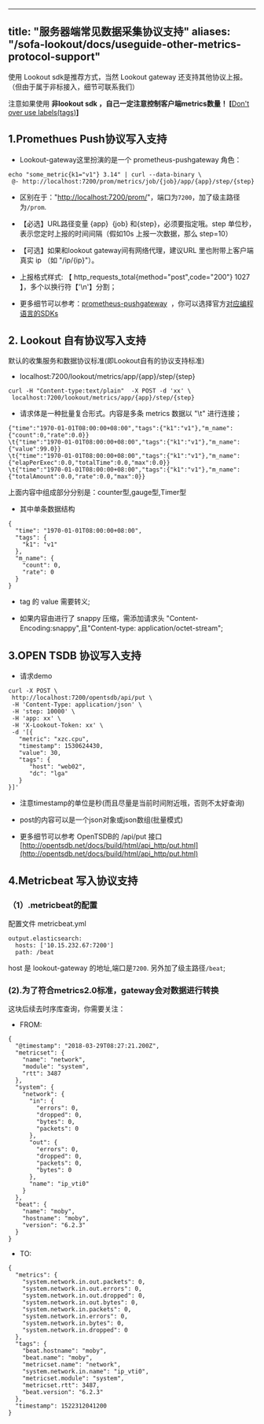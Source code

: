 
---
title: "服务器端常见数据采集协议支持"
aliases: "/sofa-lookout/docs/useguide-other-metrics-protocol-support"
---


使用 Lookout sdk是推荐方式，当然 Lookout gateway 还支持其他协议上报。（但由于属于非标接入，细节可联系我们）

注意如果使用 **非lookout sdk ，自己一定注意控制客户端metrics数量！ [**[Don't over use labels(tags)](https://prometheus.io/docs/practices/instrumentation/#do-not-overuse-labels)**]**

## 1.Promethues Push协议写入支持

- Lookout-gateway这里扮演的是一个 prometheus-pushgateway 角色：


```
echo "some_metric{k1="v1"} 3.14" | curl --data-binary \
 @- http://localhost:7200/prom/metrics/job/{job}/app/{app}/step/{step}
```

- 区别在于："[http://localhost:7200/prom/](http://localhost:7200/prom/)"，端口为`7200`，加了级主路径为`/prom`.

- 【必选】URL路径变量 {app}  {job} 和{step}，必须要指定哦。step 单位秒，表示您定时上报的时间间隔（假如10s 上报一次数据，那么 step=10）

- 【可选】如果和lookout gateway间有网络代理，建议URL 里也附带上客户端真实 ip （如 "/ip/{ip}"）。

- 上报格式样式: 【 http_requests_total{method="post",code="200"} 1027 】，多个以换行符【'\n'】分割；

- 更多细节可以参考：[prometheus-pushgateway](https://github.com/prometheus/pushgateway)  ，你可以选择官方[对应编程语言的SDKs](https://prometheus.io/docs/instrumenting/clientlibs/)


## 2. Lookout 自有协议写入支持

默认的收集服务和数据协议标准(即Lookout自有的协议支持标准)

- localhost:7200/lookout/metrics/app/{app}/step/{step}


```
curl -H "Content-type:text/plain"  -X POST -d 'xx' \
 localhost:7200/lookout/metrics/app/{app}/step/{step}
```

- 请求体是一种批量复合形式。内容是多条 metrics 数据以 "\t" 进行连接；


```
{"time":"1970-01-01T08:00:00+08:00","tags":{"k1":"v1"},"m_name":{"count":0,"rate":0.0}}
\t{"time":"1970-01-01T08:00:00+08:00","tags":{"k1":"v1"},"m_name":{"value":99.0}}
\t{"time":"1970-01-01T08:00:00+08:00","tags":{"k1":"v1"},"m_name":{"elapPerExec":0.0,"totalTime":0.0,"max":0.0}}
\t{"time":"1970-01-01T08:00:00+08:00","tags":{"k1":"v1"},"m_name":{"totalAmount":0.0,"rate":0.0,"max":0}}
```
上面内容中组成部分分别是：counter型,gauge型,Timer型

- 其中单条数据结构

```
{
  "time": "1970-01-01T08:00:00+08:00",
  "tags": {
    "k1": "v1"
  },
  "m_name": {
    "count": 0,
    "rate": 0
  }
}
```

- tag 的 value 需要转义;

- 如果内容由进行了 snappy 压缩，需添加请求头 "Content-Encoding:snappy",且"Content-type: application/octet-stream";



## 3.OPEN TSDB 协议写入支持

- 请求demo


```
curl -X POST \
 http://localhost:7200/opentsdb/api/put \
 -H 'Content-Type: application/json' \
 -H 'step: 10000' \
 -H 'app: xx' \
 -H 'X-Lookout-Token: xx' \
 -d '[{
   "metric": "xzc.cpu",
   "timestamp": 1530624430,
   "value": 30,
   "tags": {
      "host": "web02",
      "dc": "lga"
   }
}]'
```

- 注意timestamp的单位是秒(而且尽量是当前时间附近哦，否则不太好查询)

- post的内容可以是一个json对象或json数组(批量模式)

- 更多细节可以参考 OpenTSDB的 /api/put 接口 [http://opentsdb.net/docs/build/html/api_http/put.html](http://opentsdb.net/docs/build/html/api_http/put.html)


## 4.Metricbeat 写入协议支持

### （1）.metricbeat的配置

配置文件 metricbeat.yml

```
output.elasticsearch:
  hosts: ['10.15.232.67:7200']
  path: /beat
```
host 是 lookout-gateway 的地址,端口是`7200`. 另外加了级主路径`/beat`;
### (2).为了符合metrics2.0标准，gateway会对数据进行转换

这块后续去时序库查询，你需要关注：

- FROM:

```
{
  "@timestamp": "2018-03-29T08:27:21.200Z",
  "metricset": {
    "name": "network",
    "module": "system",
    "rtt": 3487
  },
  "system": {
    "network": {
      "in": {
        "errors": 0,
        "dropped": 0,
        "bytes": 0,
        "packets": 0
      },
      "out": {
        "errors": 0,
        "dropped": 0,
        "packets": 0,
        "bytes": 0
      },
      "name": "ip_vti0"
    }
  },
  "beat": {
    "name": "moby",
    "hostname": "moby",
    "version": "6.2.3"
  }
}
```

- TO:


```
{
  "metrics": {
    "system.network.in.out.packets": 0,
    "system.network.in.out.errors": 0,
    "system.network.in.out.dropped": 0,
    "system.network.in.out.bytes": 0,
    "system.network.in.packets": 0,
    "system.network.in.errors": 0,
    "system.network.in.bytes": 0,
    "system.network.in.dropped": 0
  },
  "tags": {
    "beat.hostname": "moby",
    "beat.name": "moby",
    "metricset.name": "network",
    "system.network.in.name": "ip_vti0",
    "metricset.module": "system",
    "metricset.rtt": 3487,
    "beat.version": "6.2.3"
  },
  "timestamp": 1522312041200
}
```



